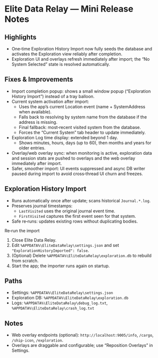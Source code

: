 # Elite Data Relay — Mini Release Notes

## Highlights
- One‑time Exploration History Import now fully seeds the database and activates the Exploration view reliably after completion.
- Exploration UI and overlays refresh immediately after import; the “No System Selected” state is resolved automatically.

## Fixes & Improvements
- Import completion popup: shows a small window popup (“Exploration History Import”) instead of a tray balloon.
- Current system activation after import:
  - Uses the app’s current Location event (name + SystemAddress when available).
  - Falls back to resolving by system name from the database if the address is missing.
  - Final fallback: most‑recent visited system from the database.
  - Forces the “Current System” tab header to update immediately.
- Exploration Log time display: extended beyond 1 day.
  - Shows minutes, hours, days (up to 60), then months and years for older entries.
- Overlay/web overlay sync: when monitoring is active, exploration data and session stats are pushed to overlays and the web overlay immediately after import.
- Safer, smoother import: UI events suppressed and async DB writer paused during import to avoid cross‑thread UI churn and freezes.

## Exploration History Import
- Runs automatically once after update; scans historical `Journal.*.log`.
- Preserves journal timestamps:
  - `LastVisited` uses the original journal event time.
  - `FirstVisited` captures the first event seen for that system.
- Safe re‑runs: updates existing rows without duplicating bodies.

Re‑run the import
1) Close Elite Data Relay.
2) Edit `%APPDATA%\EliteDataRelay\settings.json` and set `"ExplorationHistoryImported": false`.
3) (Optional) Delete `%APPDATA%\EliteDataRelay\exploration.db` to rebuild from scratch.
4) Start the app; the importer runs again on startup.

## Paths
- Settings: `%APPDATA%\EliteDataRelay\settings.json`
- Exploration DB: `%APPDATA%\EliteDataRelay\exploration.db`
- Logs: `%APPDATA%\EliteDataRelay\debug_log.txt`, `%APPDATA%\EliteDataRelay\crash_log.txt`

## Notes
- Web overlay endpoints (optional): `http://localhost:9005/info`, `/cargo`, `/ship-icon`, `/exploration`.
- Overlays are draggable and configurable; use “Reposition Overlays” in Settings.
